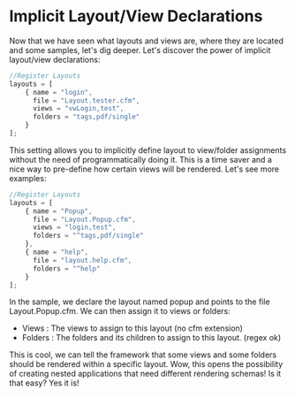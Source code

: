 # Implicit Layout/View Declarations

Now that we have seen what layouts and views are, where they are located and some samples, let's dig deeper. Let's discover the power of implicit layout/view declarations:

```js
//Register Layouts
layouts = [
	{ name = "login",
 	  file = "Layout.tester.cfm",
	  views = "vwLogin,test",
	  folders = "tags,pdf/single"
	}
];
```

This setting allows you to implicitly define layout to view/folder assignments without the need of programmatically doing it. This is a time saver and a nice way to pre-define how certain views will be rendered. Let's see more examples:

```js
//Register Layouts
layouts = [
	{ name = "Popup",
 	  file = "Layout.Popup.cfm",
	  views = "login,test",
	  folders = "^tags,pdf/single"
	},
	{ name = "help",
	  file = "layout.help.cfm",
	  folders = "^help"
	}
];
```

In the sample, we declare the layout named popup and points to the file Layout.Popup.cfm. We can then assign it to views or folders:
* Views : The views to assign to this layout (no cfm extension)
* Folders : The folders and its children to assign to this layout. (regex ok)

This is cool, we can tell the framework that some views and some folders should be rendered within a specific layout. Wow, this opens the possibility of creating nested applications that need different rendering schemas! Is it that easy? Yes it is!
